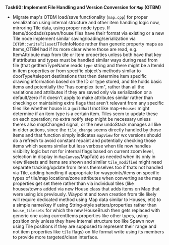 **Task60: Implement File Handling and Version Conversion for `Map` (OTBM)**
* Migrate map's OTBM load/save functionality (`map.cpp`) for proper serialization using internal structure and other item handling logic now, mirroring Tile data, using proper node types. If items/doodads/spawn/house files have their format via existing or a new Tile node implement similar saving/loading/serialization via `IOTBM::writeTileset`/TileInfoNode rather than generic property maps as Items\_OTBM had if its more clear where those are read, e.g. ItemAttribute map from tile or Item properties unless both have that key if attributes and types must be handled similar ways during read from file (that getItemTypeName reads `type` string and there might be a ItemId in item properties or from specific object's methods similar to doorType/teleport destinations that then determine item specific drawing information based on the ID or type stored, and tile holds basic items and potentially the "has complex item", rather than all the variations and attributes if they are saved only via serialization or a default/zero if it doesn't apply to make attributes similar rather than checking or maintaining extra flags that aren't relevant from any specific tiles like whether house is a `guildhall`/not like map->`Houses` might determine if an item type is a certain item. Tiles seem to update these on each operation; no extra notify step might be necessary unless theres also mapChanged signal, or the new undoStack manages all like in older actions, since the `tile_change` seems directly handled by those items and that function simply indicates `mapView` for wx versions should do a refresh to avoid constant repaint and potentially checking those items which seems similar but less verbose when tile now handles visibility logic but not for internal flags based on current zoom level, selection in display in `MapCanvas`/MapTab) as needed when its only in view tilesets and items are shown and similar `tile_modified` might need separate tracking/update from items themselves too if thats not handled via Tile, adding handling if appropriate for waypoints/items on specific types of tile/map locations/zone attributes when converting as the map properties get set there rather than via individual tiles (like houses/towns added via new House class that adds items on Map that were using ids previously. Waypoint and town creation from tile likely will require dedicated method using Map data similar to Houses, etc)  to a simple name/key if using String-style setters/properties rather than `house_tilesets` for which the new HouseBrush then gets replaced with generic one using currentItems properties like other types, using position only unless they have internal structure too like Spawn now using Tile positions if they are supposed to represent their range and not item properties like `tile` flags) on file format write using its members to provide more targeted/clean interface.
